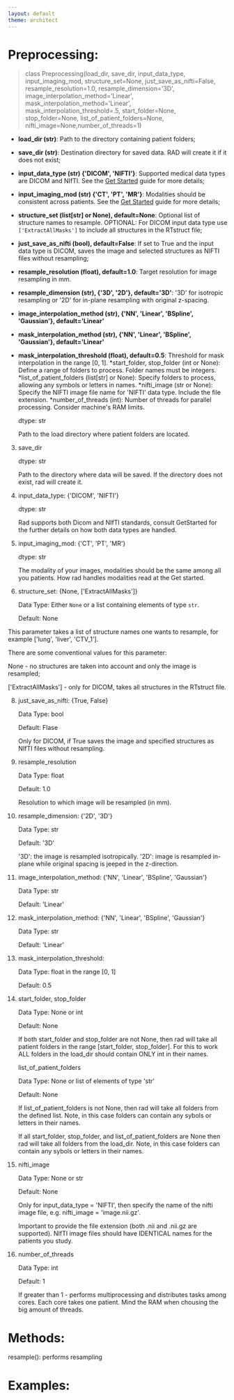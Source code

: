 ```yaml
---
layout: default
theme: architect
---
```



# Preprocessing:

> class Preprocessing(load_dir, save_dir, input_data_type, input_imaging_mod, structure_set=None,
                 just_save_as_nifti=False, resample_resolution=1.0, resample_dimension='3D',
                 image_interpolation_method='Linear',
                 mask_interpolation_method='Linear', mask_interpolation_threshold=.5,
                 start_folder=None, stop_folder=None, list_of_patient_folders=None,
                 nifti_image=None,number_of_threads=1)

* **load_dir (str)**: Path to the directory containing patient folders;
* **save_dir (str)**: Destination directory for saved data. RAD will create it if it does not exist;
* **input_data_type (str) {'DICOM', 'NIFTI'}**: Supported medical data types are DICOM and NIfTI. See the [Get Started](get_started.md) guide for more details;
* **input_imaging_mod (str) {'CT', 'PT', 'MR'}**: Modalities should be consistent across patients. See the [Get Started](get_started.md) guide for more details;
* **structure_set (list[str] or None), default=None**: Optional list of structure names to resample. OPTIONAL: For DICOM input data type use `['ExtractAllMasks']` to include all structures in the RTstruct file;
* **just_save_as_nifti (bool), default=False**: If set to True and the input data type is DICOM, saves the image and selected structures as NIFTI files without resampling;
* **resample_resolution (float), default=1.0**: Target resolution for image resampling in mm.
* **resample_dimension (str), {'3D', '2D'}, default='3D'**: '3D' for isotropic resampling or '2D' for in-plane resampling with original z-spacing.
* **image_interpolation_method (str), {'NN', 'Linear', 'BSpline', 'Gaussian'}, default='Linear'**
* **mask_interpolation_method (str), {'NN', 'Linear', 'BSpline', 'Gaussian'}, default='Linear'**
* **mask_interpolation_threshold (float), default=0.5**: Threshold for mask interpolation in the range [0, 1].
*start_folder, stop_folder (int or None): Define a range of folders to process. Folder names must be integers.
*list_of_patient_folders (list[str] or None): Specify folders to process, allowing any symbols or letters in names.
*nifti_image (str or None): Specify the NIFTI image file name for 'NIFTI' data type. Include the file extension.
*number_of_threads (int): Number of threads for parallel processing. Consider machine's RAM limits.



   dtype: str
   

   Path to the load directory where patient folders are located.

3) save_dir

   dtype: str

   Path to the directory where data will be saved. If the directory does not exist, rad will create it.

4) input_data_type: {'DICOM', 'NIFTI'}

   dtype: str

   Rad supports both Dicom and NIfTI standards, consult GetStarted for the further details on how both data types are handled.

5) input_imaging_mod: {'CT', 'PT', 'MR'}

   dtype: str

   The modality of your images, modalities should be the same among all you patients. How rad handles modalities read at the Get started.

7) structure_set: {None, ['ExtractAllMasks']}

   Data Type: Either `None` or a list containing elements of type `str`.

   Default: None

  This parameter takes a list of structure names one wants to resample, for example ['lung', 'liver', 'CTV_1'].

  There are some conventional values for this parameter:

  None - no structures are taken into account and only the image is resampled;

  ['ExtractAllMasks'] - only for DICOM, takes all structures in the RTstruct file.

8) just_save_as_nifti: {True, False}

   Data Type: bool

   Default: Flase

   Only for DICOM, if True saves the image and specified structures as NIfTI files without resampling.

9) resample_resolution

   Data Type: float

   Default: 1.0

   Resolution to which image will be resampled (in mm).

10) resample_dimension: {'2D', '3D'}

    Data Type: str

    Default: '3D'

    '3D': the image is resampled isotropically.
    '2D': image is resampled in-plane while original spacing is jeeped in the z-direction.
    
11) image_interpolation_method: {'NN', 'Linear', 'BSpline', 'Gaussian'}

    Data Type: str

    Default: 'Linear'


12) mask_interpolation_method: {'NN', 'Linear', 'BSpline', 'Gaussian'}

    Data Type: str

    Default: 'Linear'

13) mask_interpolation_threshold:

    Data Type: float in the range [0, 1]

    Default: 0.5
    
14) start_folder, stop_folder

    Data Type: None or int

    Default: None
  
    If both start_folder and stop_folder are not None, then rad will take all patient folders in the range [start_folder, stop_folder]. For this to work ALL folders in the load_dir should contain ONLY int in their names.

    list_of_patient_folders

    Data Type: None or list of elements of type 'str'

    Default: None

    If list_of_patient_folders is not None, then rad will take all folders from the defined list. Note, in this case folders can contain any sybols or letters in their names.

    If all start_folder, stop_folder, and list_of_patient_folders are None then rad will take all folders from the load_dir. Note, in this case folders can contain any sybols or letters in their names.

15) nifti_image

    Data Type: None or str

    Default: None

    Only for input_data_type = 'NIFTI', then specify the name of the nifti image file, e.g. nifti_image = 'image.nii.gz'.

    Important to provide the file extension (both .nii and .nii.gz are supported). NIfTI image files should have IDENTICAL names for the patients you study.

16) number_of_threads

    Data Type: int

    Default: 1

    If greater than 1 - performs multiprocessing and distributes tasks among cores. Each core takes one patient. Mind the RAM when chousing the big amount of threads.


# Methods:

resample(): performs resampling


# Examples:
